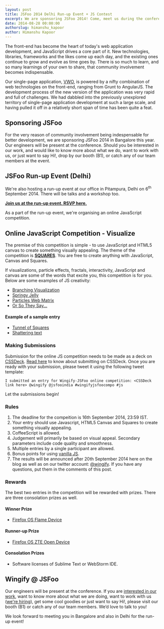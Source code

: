 ```yaml
---
layout: post
title: JSFoo 2014 Delhi Run-up Event + JS Contest
excerpt: We are sponsoring JSFoo 2014! Come, meet us during the conference in Bangalore.
date: 2014-08-28 00:00:00
authorslug: himanshu_kapoor
author: Himanshu Kapoor
---
```


The front-end has become the heart of today's web application development, and JavaScript drives a core part of it. New technologies, libraries, frameworks and the likes come up each day, and the existing ones continue to grow and evolve as time goes by. There is so much to learn, and so many learnings of your own to share, that community involvement becomes indispensable.

Our single-page application, [VWO](http://vwo.com), is powered by a nifty combination of web technologies on the front-end, ranging from Grunt to AngularJS. The development process of the new version of the application was very rapid and full of challenges. We had dabbled into the previously unexplored territory of single-page application development at such a large scale, and having pulled it off in a relatively short span of time has been quite a feat.

## Sponsoring JSFoo

For the very reason of community involvement being indespensable for better development, we are sponsoring JSFoo 2014 in Bangalore this year. Our engineers will be present at the conference. Should you be interested in our work, and would like to know more about what we do, want to work with us, or just want to say Hi!, drop by our booth (B1), or catch any of our team members at the event.

## JSFoo Run-up Event (Delhi)

We're also hosting a run-up event at our office in Pitampura, Delhi on 6<sup>th</sup> September 2014. There will be talks and a workshop too. 

**[Join us at the run-up event. RSVP here.](https://jsfoo.in/2014/runup-delhi)**

As a part of the run-up event, we're organising an online JavaScript competition.

## Online JavaScript Competition - Visualize

The premise of this competition is simple - to use JavaScript and HTML5 canvas to create something visually appealing. The theme of the competition is **[SQUARES](http://en.wikipedia.org/wiki/Square)**. You are free to create anything with JavaScript, Canvas and Squares.

If visualizations, particle effects, fractals, interactivity, JavaScript and canvas are some of the words that excite you, this competition is for you. Below are some examples of JS creativity:

* [Branching Visualization](http://mrdoob.com/lab/javascript/effects/branching/01/)
* [Springy Jelly](http://cssdeck.com/labs/full/jelly-text)
* [Particles Web Matrix](http://cssdeck.com/labs/full/html5-canvas-particles-web-matrix)
* [Or So They Say...](http://xplsv.com/prods/demos/xplsv_orsotheysay/)

#### Example of a sample entry

- [Tunnel of Squares](http://cssdeck.com/labs/full/tunnel-of-squares)
- [Shattering text](http://cssdeck.com/labs/full/shattering-text-effect-in-canvas)

### Making Submissions

Submission for the online JS competition needs to be made as a deck on [CSSDeck](http://cssdeck.com/). [Read here](http://cssdeck.com/post/67/guest-creations) to know about submitting on CSSDeck.
Once you are ready with your submission, please tweet it using the following tweet template:

```
I submitted an entry for Wingify-JSFoo online competition: <CSSDeck link here> @wingify @jsfooindia #wingifyjsfoocompo #js
```

Let the submissions begin!

### Rules

1. The deadline for the compeition is 16th September 2014, 23:59 IST.
2. Your entry should use Javascript, HTML5 Canvas and Squares to create something visually appealing.
3. CoffeeScript is allowed.
4. Judgement will primarily be based on visual appeal. Secondary parameters include code quality and smoothness.
5. Multiple entries by a single participant are allowed.
6. Bonus points for using [vanilla JS](http://vanilla-js.com/).
7. The results will be announced after 20th September 2014 here on the blog as well as on our twitter account: [@wingify](https://twitter.com/wingify). If you have any questions, put them in the comments of this post.


### Rewards

The best two entries in the competition will be rewarded with prizes. There are three consolation prizes as well.

#### Winner Prize

* [Firefox OS Flame Device](https://developer.mozilla.org/en-US/Firefox_OS/Developer_phone_guide/Flame)

#### Runner-up Prize

* [Firefox OS ZTE Open Device](https://www.mozilla.org/en-US/firefox/os/devices/#zte_open)

#### Consolation Prizes

* Software licenses of Sublime Text or WebStorm IDE.

## Wingify @ JSFoo

Our engineers will be present at the conference. If you are [interested in our work](http://github.com/wingify), want to know more about what we are doing, want to work with us ([we're hiring](http://wingify.com/careers)), get some cool goodies or just want to say Hi!, please visit our booth (B1) or catch any of our team members. We’d love to talk to you!

We look forward to meeting you in Bangalore and also in Delhi for the run-up event!
